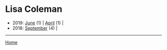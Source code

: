 # Lisa Coleman

  * 2019: 
      [June](./lisa-coleman-2019-06.md) (1) | 
      [April](./lisa-coleman-2019-04.md) (1) | 
  * 2018: 
      [September](./lisa-coleman-2018-09.md) (4) | 

----

[Home](../)
